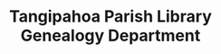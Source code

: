 ---
layout: repo
title: "Tangipahoa Parish Library Genealogy Department"
id: 24780
permalink: repos/24780/
---